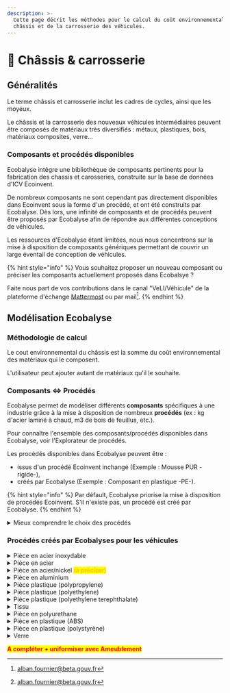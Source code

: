 ```yaml
---
description: >-
  Cette page décrit les méthodes pour le calcul du coût environnemental du
  châssis et de la carrosserie des véhicules.
---
```


# 🚙 Châssis & carrosserie

## Généralités

Le terme châssis et carrosserie inclut les cadres de cycles, ainsi que les moyeux.

Le châssis et la carrosserie des nouveaux véhicules intermédiaires peuvent être composés de matériaux très diversifiés : métaux, plastiques, bois, matériaux composites, verre...

### Composants et procédés disponibles

Ecobalyse intègre une bibliothèque de composants pertinents pour la fabrication des chassis et carosseries, construite sur la base de données d'ICV Ecoinvent.&#x20;

De nombreux composants ne sont cependant pas directement disponibles dans Ecoinvent sous la forme d'un procédé, et ont été construits par Ecobalyse. Dès lors, une infinité de composants et de procédés peuvent être proposés par Ecobalyse afin de répondre aux différentes conceptions de véhicules.

Les ressources d'Ecobalyse étant limitées, nous nous concentrons sur la mise à disposition de composants génériques permettant de couvrir un large éventail de conception de véhicules.

{% hint style="info" %}
Vous souhaitez proposer un nouveau composant ou préciser les composants actuellement proposés dans Ecobalsye ?&#x20;

Faite nous part de vos contributions dans le canal "VeLI/Véhicule" de la plateforme d'échange [Mattermost](https://fabrique-numerique.gitbook.io/ecobalyse/communaute) ou par mail[^1].&#x20;
{% endhint %}

## Modélisation Ecobalyse

### Méthodologie de calcul <a href="#methodologie-de-calcul" id="methodologie-de-calcul"></a>

Le cout environnemental du châssis est la somme du coût environnemental des matériaux qui le composent.

L'utilisateur peut ajouter autant de matériaux qu'il le souhaite.

### Composants <=> Procédés

Ecobalyse permet de modéliser différents **composants** spécifiques à une industrie grâce à la mise à disposition de nombreux **procédés** (ex : kg d'acier laminé à chaud, m3 de bois de feuillus, etc.).&#x20;

Pour connaître l'ensemble des composants/procédés disponibles dans Ecobalyse, voir l'Explorateur de procédés.

Les procédés disponibles dans Ecobalyse peuvent être : &#x20;

* issus d'un procédé Ecoinvent inchangé (Exemple : Mousse PUR -rigide-),
* créés par Ecobalyse (Exemple : Composant en plastique -PE-).

{% hint style="info" %}
Par défault, Ecobalyse priorise la mise à disposition de procédés Ecoinvent. S'il n'existe pas, un procédé est créé par Ecobalyse.
{% endhint %}

<details>

<summary>Mieux comprendre le choix des procédés</summary>

Une infinité de procédés pourraient être disponibles dans Ecobalyse car les pratiques des industries sont variées. Deux principaux paramètres expliquent cette multitude de scénarios :&#x20;

* des **origines** diverses pour un même procédé/composant (ex : produire une pièce métallique en acier en Chine ou en France engendre des impacts environnementaux significativement différents du fait des mix énergétiques nationaux),
* &#x20;des **procédés/techniques** diverses (ex : produit une pièce métallique en acier laminé à chaud, laminé à froid ou extrudé engendre des impacts environnementaux significativement différents du fait d'étapes de production différentes). &#x20;

Dès lors, Ecobalyse se concentre sur la mise à disposition de "procédés génériques" reflétant les principales pratiques constatées sur une industrie donnée.&#x20;

**Vous souhaitez contribuer** sur la création/enrichissement de tels procédés ?   N'hésitez pas à partager vos retours :&#x20;

* sur la plateforme [Mattermost](https://fabrique-numerique.gitbook.io/ecobalyse/communaute),
* directement par mail[^2].&#x20;

</details>

### Procédés créés par Ecobalyses pour les véhicules

<details>

<summary>Pièce en acier inoxydable</summary>

Procédé créé à partir de 2 procédés Ecoinvent : &#x20;

* Matière transformée\
  Procédé Ecoinvent : _steel production, chromium steel 18/8, hot rolled, RER_\
  Unité : kg\
  Quantité : 1,3 kg\
  Pertes : non applicable
* Etape de transformation\
  Procédé Ecoinvent : _metal working, average for chromium steel product manufacturing, RER_\
  Unité : kg\
  Quantité : 1kg\
  Pertes : 23%

</details>

<details>

<summary>Pièce en acier</summary>

Procédé créé à partir de 2 procédés Ecoinvent : &#x20;

* Matière transformée : \
  Procédé Ecoinvent : Steel production, converter, unalloyed, RER \
  Unité : kg\
  Quantité : 1,3 kg\
  Pertes : non applicable
* Etape de transformation additionnelle\
  Procédé Ecoinvent : Metal working, average for steel product manufacturing, RER\
  Unité : kg\
  Quantité : 1kg\
  Pertes : 23%

</details>

<details>

<summary>Pièce an acier/nickel <mark style="color:orange;">(à préciser)</mark></summary>

Procédé créé à partir de 2 procédés Ecoinvent : &#x20;

* Matière transformée \
  Procédé Ecoinvent => Iron-nickel-chromium alloy production, RER\
  Unité : kg\
  Quantité : <mark style="color:orange;">1kg</mark>\
  Pertes : non applicable
* Etape de transformation additionnelle\
  Procédé Ecoinvent => Metal working, average for metal product manufacturing, RER\
  Unité : kg\
  Quantité : 1 kg\
  Pertes : <mark style="color:orange;">à préciser</mark>

</details>

<details>

<summary>Pièce en aluminium</summary>

Procédé créé à partir de 2 procédés Ecoinvent : &#x20;

* Matière transformée\
  Procédé Ecoinvent : Aluminium production, primary, ingo&#x74;**,** IAIA Area, EU27 & EFTA\
  Unité : kg\
  Quantité : 1,3\
  Pertes : non applicable
* Etape de transformation additionnelle\
  Procédé Ecoinvent : Metal working, average for aluminium product manufacturing, RER\
  Unité : kg\
  Quantité : 1kg\
  Pertes : 23%

</details>

<details>

<summary>Pièce plastique (polypropylene)</summary>

Procédé créé à partir de 2 procédés Ecoinvent : &#x20;

* Matière transformée\
  Procédé Ecoinvent : &#x50;_&#x6F;lypropylene production, granulate, RER_\
  Unité : kg\
  Quantité : 1,01\
  Pertes : non applicable
* Etape de transformation additionnelle\
  Procédé Ecoinvent :  &#x49;_&#x6E;jection moulding,_ RER\
  Unité : kg\
  Quantité : 1kg\
  Pertes : 1%

</details>

<details>

<summary>Pièce plastique (polyethylene)</summary>

Procédé créé à partir de 2 procédés Ecoinvent : &#x20;

* Matière transformée\
  Procédé Ecoinvent : Polyethylene production, high density, granulat&#x65;_, RER_\
  Unité : kg\
  Quantité : 1,01\
  Pertes : non applicable
* Etape de transformation additionnelle\
  Procédé Ecoinvent :  _Injection moulding,_ RER\
  Unité : kg\
  Quantité : 1kg\
  Pertes : 1%

</details>

<details>

<summary>Pièce plastique (polyethylene terephthalate)</summary>

Procédé créé à partir de 2 procédés Ecoinvent : &#x20;

* Matière transformée\
  Procédé Ecoinvent : _Polyethylene terephthalate production, granulate, amorphous, RER_\
  Unité : kg\
  Quantité : 1,01\
  Pertes : non applicable
* Etape de transformation additionnelle\
  Procédé Ecoinvent :  _Injection moulding,_ RER\
  Unité : kg\
  Quantité : 1kg\
  Pertes : 1%

</details>

<details>

<summary>Tissu</summary>

A compléter

</details>

<details>

<summary>Pièce en polyurethane</summary>

Procédé créé à partir de 2 procédés Ecoinvent : &#x20;

* Matière transformée\
  Procédé Ecoinvent : &#x50;_&#x6F;lyurethane production, flexible foam, MDI-based, RER_\
  Unité : kg\
  Quantité : 1,02\
  Pertes : non applicable

- Etape de transformation additionnelle\
  Procédé Ecoinvent : _Extrusion, plastic pipes, RER_\
  Unité : kg\
  Quantité : 1kg\
  Pertes : 2%

</details>

<details>

<summary>Pièce en plastique (ABS) </summary>

Procédé créé à partir de 2 procédés Ecoinvent : &#x20;

* Matière transformé\
  Procédé Ecoinvent : &#x41;_&#x63;rylonitrile-butadiene-styrene copolymer production, RER_\
  _Unité : kg_\
  _Quantité : 1,01_\
  _Pertes : non applicable_
* Etape de transformation additionnelle\
  Procédé Ecoinvent :  _Injection moulding,_ RER\
  Unité : kg\
  Quantité : 1kg\
  Pertes : 1%

</details>

<details>

<summary>Pièce en plastique (polystyrène)</summary>

Procédé créé à partir de 2 procédés Ecoinvent : &#x20;

* Matière transformé\
  Procédé Ecoinvent : Polystyrene production, expandabl&#x65;_, RER_\
  _Unité : kg_\
  _Quantité : 1,01_\
  _Pertes : non applicable_
* Etape de transformation additionnelle\
  Procédé Ecoinvent :  _Injection moulding,_ RER\
  Unité : kg\
  Quantité : 1kg\
  Pertes : 1%

</details>

<details>

<summary>Verre</summary>

Le verre utilisé pour les véhicules est généralement du verre trempé.\
Il est modélisé de la façon suivante :&#x20;

* Matériau transformé : Verre\
  Procédé Ecoinvent Flat glass, uncoated, RER (ecoinvent),\
  Unité : kg\
  Quantité : 1kg
*   Procédé de transformation : trempe du verre

    Tempering, flat glass, GLO (ecoinvent)\
    Unité : kg\
    Quantité : 1kg

</details>

<mark style="color:red;">**A compléter + uniformiser avec Ameublement**</mark>

[^1]: alban.fournier@beta.gouv.fr

[^2]: alban.fournier@beta.gouv.fr
